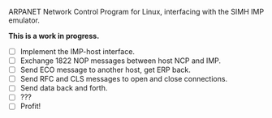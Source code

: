 ARPANET Network Control Program for Linux,
interfacing with the SIMH IMP emulator.

**This is a work in progress.**

- [ ] Implement the IMP-host interface.
- [ ] Exchange 1822 NOP messages between host NCP and IMP.
- [ ] Send ECO message to another host, get ERP back.
- [ ] Send RFC and CLS messages to open and close connections.
- [ ] Send data back and forth.
- [ ] ???
- [ ] Profit!
